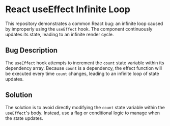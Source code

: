 # React useEffect Infinite Loop

This repository demonstrates a common React bug: an infinite loop caused by improperly using the `useEffect` hook. The component continuously updates its state, leading to an infinite render cycle.

## Bug Description

The `useEffect` hook attempts to increment the `count` state variable within its dependency array.  Because `count` is a dependency, the effect function will be executed every time `count` changes, leading to an infinite loop of state updates.

## Solution

The solution is to avoid directly modifying the `count` state variable within the `useEffect`'s body. Instead, use a flag or conditional logic to manage when the state updates.